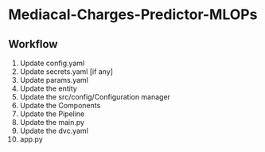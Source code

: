 # Mediacal-Charges-Predictor-MLOPs

## Workflow

1. Update config.yaml
2. Update secrets.yaml [if any]
3. Update params.yaml
4. Update the entity
5. Update the src/config/Configuration manager
6. Update the Components
7. Update the Pipeline
8. Update the main.py
9. Update the dvc.yaml
10. app.py  